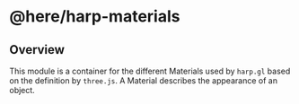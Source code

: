 # @here/harp-materials

## Overview

This module is a container for the different Materials used by `harp.gl` based on the definition by
`three.js`. A Material describes the appearance of an object.
